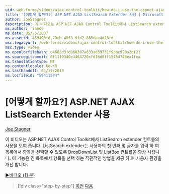```yaml
---
uid: web-forms/videos/ajax-control-toolkit/how-do-i-use-the-aspnet-ajax-listsearch-extender
title: '[어떻게 할까요?] ASP.NET AJAX ListSearch Extender 사용 | Microsoft 문서'
author: JoeStagner
description: 이 비디오는 ASP.NET AJAX Control Toolkit에서 ListSearch extender 컨트롤의 사용을 보여 줍니다. ListSearch extender DropDownList 및 L. 개선...
ms.author: riande
ms.date: 05/25/2007
ms.assetid: 459490f0-79cb-4859-9fd2-885dae4d23fd
msc.legacyurl: /web-forms/videos/ajax-control-toolkit/how-do-i-use-the-aspnet-ajax-listsearch-extender
msc.type: video
ms.openlocfilehash: d4682d3fd960387a633ad39731f9cbc920a2df21
ms.sourcegitcommit: 0f1119340e4464720cfd16d0ff15764746ea1fea
ms.translationtype: MT
ms.contentlocale: ko-KR
ms.lasthandoff: 04/17/2019
ms.locfileid: "59411594"
---
```

# <a name="how-do-i-use-the-aspnet-ajax-listsearch-extender"></a>[어떻게 할까요?] ASP.NET AJAX ListSearch Extender 사용

[Joe Stagner](https://github.com/JoeStagner)

이 비디오는 ASP.NET AJAX Control Toolkit에서 ListSearch extender 컨트롤의 사용을 보여 줍니다. ListSearch extender는 사용자의 첫 번째 몇 글자를 입력 하 여 목록에서 항목을 선택할 수 있도록 DropDownList 및 ListBox 컨트롤을 향상 시킵니다. 이 기능은 긴 목록에서 항목을 선택 하는 직관적인 방법을 제공 하 여 사용자 환경을 개선 합니다.

[&#9654;비디오 (11 분)](https://channel9.msdn.com/Blogs/ASP-NET-Site-Videos/how-do-i-use-the-aspnet-ajax-listsearch-extender)

> [!div class="step-by-step"]
> [이전](how-do-i-use-the-aspnet-ajax-nobot-control.md)
> [다음](how-do-i-use-the-pagingbulletedlist-extender-control.md)

